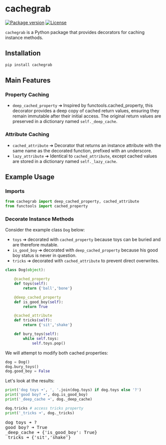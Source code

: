 # cachegrab

<div>

[![Package version](https://img.shields.io/pypi/v/cachegrab?color=%2334D058&label=pypi)](https://pypi.org/project/cachegrab/)
[![License](https://img.shields.io/github/license/zteinck/cachegrab)](https://github.com/zteinck/cachegrab/blob/master/LICENSE)

</div>


`cachegrab` is a Python package that provides decorators for caching instance methods.


## Installation
```sh
pip install cachegrab
```


## Main Features

### Property Caching
- `deep_cached_property` ➔ Inspired by functools.cached_property, this decorator provides a deep copy of cached return values, ensuring they remain immutable after their initial access. The original return values are preserved in a dictionary named `self._deep_cache`.

### Attribute Caching
- `cached_attribute` ➔ Decorator that returns an instance attribute with the same name as the decorated function, prefixed with an underscore.
- `lazy_attribute` ➔ Identical to `cached_attribute`, except cached values are stored in a dictionary named `self._lazy_cache`.


## Example Usage

### Imports
```python
from cachegrab import deep_cached_property, cached_attribute
from functools import cached_property
```

### Decorate Instance Methods
Consider the example class `Dog` below:
- `toys` ➔ decorated with `cached_property` because toys can be buried and are therefore mutable.
- `is_good_boy` ➔ decorated with `deep_cached_property` because his good boy status is never in question.
- `tricks` ➔ decorated with `cached_attribute` to prevent direct overwrites.

```python
class Dog(object):

    @cached_property
    def toys(self):
        return {'ball','bone'}

    @deep_cached_property
    def is_good_boy(self):
        return True

    @cached_attribute
    def tricks(self):
        return {'sit','shake'}

    def bury_toys(self):
        while self.toys:
            self.toys.pop()
```

We will attempt to modify both cached properties:
```python
dog = Dog()
dog.bury_toys()
dog.good_boy = False
```

Let's look at the results:
```python
print('dog toys ➜', ', '.join(dog.toys) if dog.toys else '?')
print('good boy? ➜', dog.is_good_boy)
print('_deep_cache ➜', dog._deep_cache)

dog.tricks # access tricks property
print('_tricks ➜', dog._tricks)
```

<pre>
dog toys ➜ ?
good boy? ➜ True
_deep_cache ➜ {'is_good_boy': True}
_tricks ➜ {'sit','shake'}
</pre>
